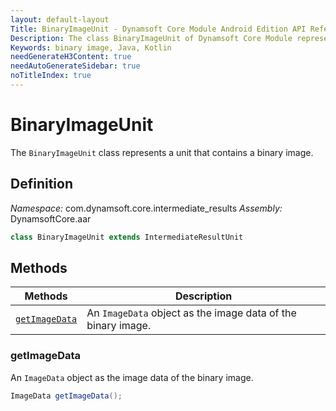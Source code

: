 ```yaml
---
layout: default-layout
Title: BinaryImageUnit - Dynamsoft Core Module Android Edition API Reference
Description: The class BinaryImageUnit of Dynamsoft Core Module represents a unit that contains a binary image.
Keywords: binary image, Java, Kotlin
needGenerateH3Content: true
needAutoGenerateSidebar: true
noTitleIndex: true
---
```


# BinaryImageUnit

The `BinaryImageUnit` class represents a unit that contains a binary image.

## Definition

*Namespace:* com.dynamsoft.core.intermediate_results
*Assembly:* DynamsoftCore.aar

```java
class BinaryImageUnit extends IntermediateResultUnit
```

## Methods

| Methods | Description |
| ------- | ----------- |
| [`getImageData`](#getimagedata) | An `ImageData` object as the image data of the binary image. |

### getImageData

An `ImageData` object as the image data of the binary image.

```java
ImageData getImageData();
```
